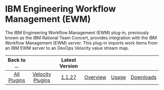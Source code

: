 
# IBM Engineering Workflow Management (EWM)

The IBM Engineering Workflow Management (EWM) plug-in, previously known as the IBM Rational Team Concert, provides integration with the IBM Workflow Management (EWM) server. This plug-in imports work items from an IBM EWM server to an DevOps Velocity value stream map.

|Back to ...||Latest Version||||
| :---: | :---: | :---: | :---: | :---: | :---: |
|[All Plugins](../../index.md)|[Velocity Plugins](../README.md)|[1.1.27](raw.githubusercontent.com/UrbanCode/IBM-UCV-PLUGINS/main/files/ucv-ext-ewm/ucv-ext-ewm:1.1.27.tar)|[Overview](overview.md)|[Usage](usage.md)|[Downloads](downloads.md)|
